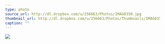 ```yaml
---
type: photo
source_url: http://dl.dropbox.com/u/256663/Photos/IMAG0350.jpg
thumbnail_url: http://dl.dropbox.com/u/256663/Photos/Thumbnails/IMAG0350.jpg
caption: ""
---
```

![](http://dl.dropbox.com/u/256663/Photos/IMAG0350.jpg)